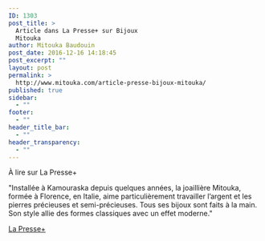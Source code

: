 ```yaml
---
ID: 1303
post_title: >
  Article dans La Presse+ sur Bijoux
  Mitouka
author: Mitouka Baudouin
post_date: 2016-12-16 14:18:45
post_excerpt: ""
layout: post
permalink: >
  http://www.mitouka.com/article-presse-bijoux-mitouka/
published: true
sidebar:
  - ""
footer:
  - ""
header_title_bar:
  - ""
header_transparency:
  - ""
---
```

À lire sur La Presse+

"Installée à Kamouraska depuis quelques années, la joaillière Mitouka, formée à Florence, en Italie, aime particulièrement travailler l’argent et les pierres précieuses et semi-précieuses. Tous ses bijoux sont faits à la main. Son style allie des formes classiques avec un effet moderne."

<a href="http://plus.lapresse.ca/screens/f2b14a01-9d14-47d5-99ee-0f510db0207e%7CQK.fxHR_YHVH.html">La Presse+</a>